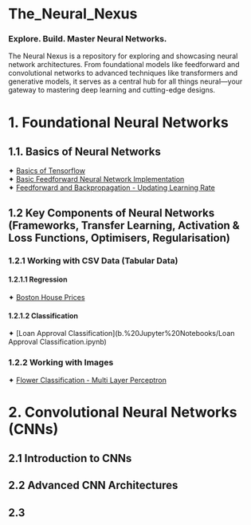 # The_Neural_Nexus
### Explore. Build. Master Neural Networks.

The Neural Nexus is a repository for exploring and showcasing neural network architectures. From foundational models 
like feedforward and convolutional networks to advanced techniques like transformers and generative models, it serves as 
a central hub for all things neural—your gateway to mastering deep learning and cutting-edge designs.

# 1. Foundational Neural Networks
## 1.1. Basics of Neural Networks
✦ [Basics of Tensorflow]() <br/>
✦ [Basic Feedforward Neural Network Implementation](b.%20Jupyter%20Notebooks/Basic%20Feedforward%20Neural%20Network%20Implementation.ipynb)<br/>
✦ [Feedforward and Backpropagation - Updating Learning Rate](b.%20Jupyter%20Notebooks/Feedforward%20and%20Backpropagation%20-%20Updating%20Learning%20Rate.ipynb)<br/>

## 1.2 Key Components of Neural Networks (Frameworks, Transfer Learning, Activation & Loss Functions, Optimisers, Regularisation)
### 1.2.1 Working with CSV Data (Tabular Data)
#### 1.2.1.1 Regression
✦ [Boston House Prices](b.%20Jupyter%20Notebooks/Boston%20House%20Prices%20-%20Regression.ipynb)<br />

#### 1.2.1.2 Classification
✦ [Loan Approval Classification](b.%20Jupyter%20Notebooks/Loan Approval Classification.ipynb)<br/>

### 1.2.2 Working with Images
✦ [Flower Classification - Multi Layer Perceptron](b.%20Jupyter%20Notebooks/Image%20Classification%20-%20Flowers%20Dataset%20-%20Multi%20Layer%20Percepton.ipynb)<br/>

# 2. Convolutional Neural Networks (CNNs)
## 2.1 Introduction to CNNs

## 2.2 Advanced CNN Architectures

## 2.3 
